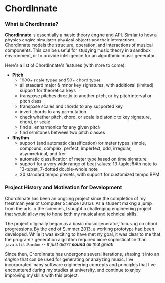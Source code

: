 # ChordInnate

### What is ChordInnate?
**ChordInnate** is essentially a music theory engine and API. Similar to how a physics engine simulates physical objects and their interactions, ChordInnate models the structure, operation, and interactions of musical components. This can be useful for studying music theory in a sandbox environment, or to provide intelligence for an algorithmic music generator.


Here's a list of ChordInnate's features (with more to come):
- **Pitch**
  - 1000+ scale types and 50+ chord types
  - all standard major & minor key signatures, with additional (limited) support for theoretical keys
  - transpose pitches directly to another pitch, or by pitch interval or pitch class
  - transpose scales and chords to any supported key
  - invert chords to any permutation
  - check whether pitch, chord, or scale is diatonic to key signature, chord, or scale
  - find all enharmonics for any given pitch
  - find semitones between two pitch classes
- **Rhythm**
  - support (and automatic classification) for meter types: simple, compound, complex, perfect, imperfect, odd, irregular, asymmetrical, and free
  - automatic classification of meter type based on time signature
  - support for a very wide range of beat values: 13-tuplet 64th note to 13-tuplet, 7-dotted double-whole note
  - 20 standard tempo presets, with support for customized tempo BPM


### Project History and Motivation for Development
ChordInnate has been an ongoing project since the completion of my freshman year of Computer Science (2013). As a student making a jump from the arts to the sciences, I sought a challenging engineering project that would allow me to hone both my musical and technical skills.

The project originally began as a basic music generator, focusing on chord progressions. By the end of Summer 2013, a working prototype had been developed. While it was exciting to have met my goal, it was clear to me that the program's generation algorithm required more sophistication than `java.util.Random` -- *It just didn't __sound__ all that great!* 

Since then, ChordInnate has undergone several iterations, shaping it into an *engine* that can be used for generating or analyzing music. I've incorporated many software engineering concepts and principles that I've encountered during my studies at university, and continue to enjoy improving my skills with this project.

